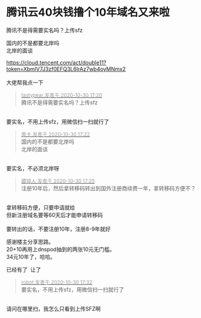# 腾讯云40块钱撸个10年域名又来啦


腾讯不是得需要实名吗？上传sfz

国内的不是都要北岸吗<br />
北岸的面谈<img src="static/image/smiley/default/smile.gif" smilieid="1" border="0" alt="" />

https://cloud.tencent.com/act/double11?token=XbmlV7J3zf0EFQ3L6lrAz7wb4oyMNmx2<br />
<br />
大佬帮我点一下

<div class="quote"><blockquote><font size="2"><a href="https://www.hostloc.com/forum.php?mod=redirect&amp;goto=findpost&amp;pid=9376134&amp;ptid=760280" target="_blank"><font color="#999999">tastypear 发表于 2020-10-30 17:20</font></a></font><br />
腾讯不是得需要实名吗？上传sfz</blockquote></div><br />
要实名，不用上传sfz，用微信扫一扫就行了

<div class="quote"><blockquote><font size="2"><a href="https://www.hostloc.com/forum.php?mod=redirect&amp;goto=findpost&amp;pid=9376141&amp;ptid=760280" target="_blank"><font color="#999999">摩卡 发表于 2020-10-30 17:22</font></a></font><br />
国内的不是都要北岸吗<br />
北岸的面谈</blockquote></div><br />
要实名，不必须北岸呀

<div class="quote"><blockquote><font size="2"><a href="https://www.hostloc.com/forum.php?mod=redirect&amp;goto=findpost&amp;pid=9376151&amp;ptid=760280" target="_blank"><font color="#999999">藏镜人 发表于 2020-10-30 17:25</font></a></font><br />
注册10年后，然后拿转移码转出到国外注册商续费一年，拿转移码方便不？</blockquote></div><br />
拿转移码方便，只要申请就给<br />
但新注册域名要等60天后才能申请转移码<br />
<br />
要转出的话，不要注册10年，注册8-9年就好

感谢楼主分享思路。<br />
20+10再用上dnspod抽到的两张10元无门槛。<br />
34元10年了，哈哈。

已经有了&nbsp;&nbsp;让了

<div class="quote"><blockquote><font size="2"><a href="https://www.hostloc.com/forum.php?mod=redirect&amp;goto=findpost&amp;pid=9376195&amp;ptid=760280" target="_blank"><font color="#999999">robot 发表于 2020-10-30 17:32</font></a></font><br />
要实名，不用上传sfz，用微信扫一扫就行了</blockquote></div><br />
请问在哪里扫，我怎么只看到上传SFZ啊
